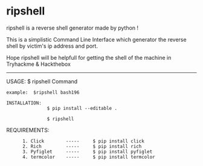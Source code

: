 # ripshell
ripshell is a reverse shell generator made by python !


This is a simplistic Command Line Interface which generator the 
reverse shell by victim's ip address and port.

Hope ripshell will be helpfull for getting the shell 
of the machine in Tryhackme & Hackthebox

---------------------------------------------------------------------------
USAGE: $ ripshell Command


    example:  $ripshell bash196
               
~~~~~~~~~~~~~~~~~~~~~~~~~~~~~~~~~~~~~~~~~~~~~~~~~~~~~~~~~~~~~~~~~~~~~~~~~~~~~               
INSTALLATION: 
               $ pip install --editable .
               
               $ ripshell

~~~~~~~~~~~~~~~~~~~~~~~~~~~~~~~~~~~~~~~~~~~~~~~~~~~~~~~~~~~~~~~~~~~~~~~~~~~~~~
REQUIREMENTS:
       
          1. Click        -----     $ pip install click
          2. Rich         -----     $ pip install rich
          3. Pyfiglet     -----     $ pip install pyfiglet
          4. termcolor    -----     $ pip install termcolor   
          
        





